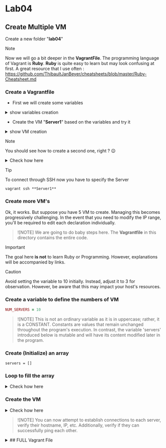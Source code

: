 # Lab04
## Create Multiple VM
Create a new folder "**lab04**"

> [!NOTE]
> Now we will go a bit deeper in the **VagrantFile**.
> The programming language of Vagrant is **Ruby**.
> **Ruby** is quite easy to learn but may look confusing at first.
> A great resource that I use often : https://github.com/ThibaultJanBeyer/cheatsheets/blob/master/Ruby-Cheatsheet.md

### Create a Vagrantfile
* First we will create some variables
<details><summary>show variables creation</summary>
<p>

```ruby
# SERVER 1
HOST1_NAME = "Server1"
HOST1_BOX = "envimation/ubuntu-xenial"
HOST1_IP = "10.0.5.10"
```
</p></details>

* Create the VM "**Server1**" based on the variables and try it
<details><summary>show VM creation</summary>
<p>

```ruby
Vagrant.configure("2") do |config|
  # SERVER 1
  config.vm.define HOST1_NAME do |host1|
    host1.vm.box = HOST1_BOX
    host1.vm.hostname = HOST1_NAME
    host1.vm.network "private_network", ip: HOST1_IP
  end
end
```
* You can check the **hostname** with ssh

```bash
vagrant@Server1:~$ hostname
Server1
```
</p></details>

> [!NOTE]
> You should see how to create a second one, right ? :wink:

<details><summary>Check how here</summary>
<p>

```ruby
# SERVER 1
HOST1_NAME = "Server1"
HOST1_BOX = "envimation/ubuntu-xenial"
HOST1_IP = "10.0.5.10"

# SERVER 2
HOST2_NAME = "Server2"
HOST2_BOX = "envimation/ubuntu-xenial"
HOST2_IP = "10.0.5.11"

Vagrant.configure("2") do |config|
  # SERVER 1
  config.vm.define HOST1_NAME do |host1|
    host1.vm.box = HOST1_BOX
    host1.vm.hostname = HOST1_NAME
    host1.vm.network "private_network", ip: HOST1_IP
  end

  # SERVER 2
  config.vm.define HOST2_NAME do |host2|
    host2.vm.box = HOST2_BOX
    host2.vm.hostname = HOST2_NAME
    host2.vm.network "private_network", ip: HOST2_IP
  end
end
```

</p></details>

> [!TIP]
> To connect through SSH now you have to specify the Server
> ```
> vagrant ssh **Server1**
> ```

### Create more VM's
Ok, it works.  But suppose you have 5 VM to create.
Managing this becomes progressively challenging.
In the event that you need to modify the IP range, you'll be required to edit each declaration individually.

> ![NOTE]
> We are going to do baby steps here.
> The **Vagrantfile** in this directory contains the entire code.

> [!IMPORTANT]
> The goal here **is not** to learn Ruby or Programming.
> However, explanations will be accompanied by links.

> [!CAUTION]
> Avoid setting the variable to 10 initially. 
> Instead, adjust it to 3 for observation. 
> However, be aware that this may impact your host's resources.

### Create a variable to define the numbers of VM

```ruby
NUM_SERVERS = 10
```
> ![NOTE]
> This is not an ordinary variable as it is in uppercase; rather, it is a CONSTANT.
> Constants are values that remain unchanged throughout the program's execution. 
> In contrast, the variable 'servers' introduced below is mutable and will have its content modified later in the program.

### Create (Initialize) an array

```
servers = []
```

### Loop to fill the array
<details><summary>Check how here</summary>
<p>

```ruby
num_servers.times do |i|
  server_name = "Server#{i + 1}"
  server_ip = "10.0.5.#{i + 10}"  # Starting IP address from 10.0.5.10
  server_config = {
    name: server_name,
    box: "envimation/ubuntu-xenial",
    ip: server_ip
  }
  servers << server_config  # Add server configuration to the array
end
```
</p></details>

### Create the VM
<details><summary>Check how here</summary>
<p>

```ruby
Vagrant.configure("2") do |config|
  servers.each do |server|
    config.vm.define server[:name] do |srv|
      srv.vm.box = server[:box]
      srv.vm.hostname = server[:name]
      srv.vm.network "private_network", ip: server[:ip]
    end
  end
end
```

</p></details>

> ![NOTE]
> You can now attempt to establish connections to each server, verify their hostname, IP, etc. Additionally, verify if they can successfully ping each other.

<details><summary>## FULL Vagrant File</summary>
<p>

```ruby
# Define the number of servers
num_servers = 3

# Initialize an empty array to store server configurations
servers = []

# Loop through to create server configurations
num_servers.times do |i|
  server_name = "Server#{i + 1}"
  server_ip = "10.0.5.#{i + 10}"  # Starting IP address from 10.0.5.10
  server_config = {
    name: server_name,
    box: "envimation/ubuntu-xenial",
    ip: server_ip
  }
  servers << server_config  # Add server configuration to the array
end

Vagrant.configure("2") do |config|
  servers.each do |server|
    config.vm.define server[:name] do |srv|
      srv.vm.box = server[:box]
      srv.vm.hostname = server[:name]
      srv.vm.network "private_network", ip: server[:ip]
    end
  end
end

```

</p></details>